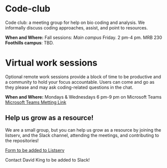 # Code-club
Code club: a meeting group for help on bio coding and analysis. We informally discuss coding approaches, assist, and point to resources.

**When and Where:**  Fall sessions: *Main campus* Friday. 2 pm-4 pm. MRB 230  **Foothills campus**: TBD.

# Virtual work sessions
Optional remote work sessions provide a block of time to be productive and a community to hold your focus accountable. Users can come and go as they please and may ask coding-related questions in the chat.

**When and Where:** 
Mondays & Wednesdays 6 pm-9 pm on Microsoft Teams
[Microsoft Teams Metting Link](https://teams.microsoft.com/meet/269247852761?p=GzIVeoY9D58UV9YaoL)

## Help us grow as a resource!
 
We are a small group, but you can help us grow as a resource by joining the listserv, and the Slack channel, attending the meetings, and contributing to the repositories!

[Form to be added to Listserv](https://lists.colostate.edu/cgi-bin/mailman/listinfo/cmb-code-club)

Contact David King to be added to Slack!




